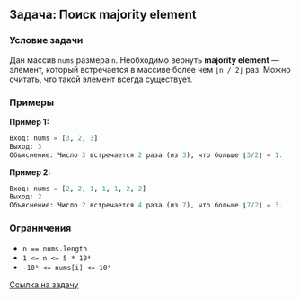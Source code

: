 ## **Задача: Поиск majority element**

### **Условие задачи**
Дан массив `nums` размера `n`. Необходимо вернуть **majority element** — элемент, который встречается в массиве более чем `⌊n / 2⌋` раз. Можно считать, что такой элемент всегда существует.

### **Примеры**

**Пример 1:**
```python
Вход: nums = [3, 2, 3]
Выход: 3
Объяснение: Число 3 встречается 2 раза (из 3), что больше ⌊3/2⌋ = 1.
```

**Пример 2:**
```python
Вход: nums = [2, 2, 1, 1, 1, 2, 2]
Выход: 2
Объяснение: Число 2 встречается 4 раза (из 7), что больше ⌊7/2⌋ = 3.
```

### **Ограничения**
- `n == nums.length`
- `1 <= n <= 5 * 10⁴`
- `-10⁹ <= nums[i] <= 10⁹`

[Ссылка на задачу](https://leetcode.com/problems/majority-element/?envType=problem-list-v2&envId=array)

